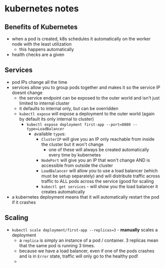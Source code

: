 # kubernetes notes

## Benefits of Kubernetes
- when a pod is created, k8s schedules it automatically on the worker node with the least utilization
  - this happens automatically
- health checks are a given
## Services
- pod IPs change all the time
- services allow you to group pods together and makes it so the service IP doesnt change
  - the service endpoint can be exposed to the outer world and isn't just limited to internal cluster
  - it defaults to internal only, but can be overridden
  - `kubectl expose` will expose a deployment to the outer world (again by default its only internal to cluster)
    - `kubectl expose deployment first-app --port=8080 --type=LoadBalancer`
      - available `type`s:
        - `ClusterIP` will give you an IP only reachable from inside the cluster but it won't change
          - one of these will always be created automatically every time by kubernetes
        - `NodePort` will give you an IP that won't change AND is accessible from outside the cluster
        - `LoadBalancer` will allow you to use a load balancer (which must be setup separately) and will distribute traffic across traffic to ALL pods across the service (good for scaling
        - `kubectl get services` - will show you the load balancer it creates automatically
- a kubernetes deployment means that it will automatically restart the pod if it crashes
## Scaling
- `kubectl scale deployment/first-app --replicas=3` - **manually** scales a deployment
  - a `replica` is simply an instance of a pod / container. 3 replicas mean that the same pod is running 3 times.
  - because we have a load balancer, even if one of the pods crashes and is in `Error` state, traffic will only go to the healthy pod!
  - 